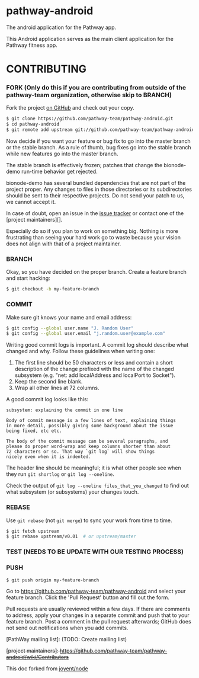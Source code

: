 # pathway-android
The android application for the Pathway app.

This Android application serves as the main client application for the Pathway fitness app.

# CONTRIBUTING

### FORK (Only do this if you are contributing from outside of the pathway-team organization, otherwise skip to BRANCH)

Fork the project [on GitHub](https://github.com/pathway-team/pathway-android) and check out
your copy.

```sh
$ git clone https://github.com/pathway-team/pathway-android.git
$ cd pathway-android
$ git remote add upstream git://github.com/pathway-team/pathway-android.git
```

Now decide if you want your feature or bug fix to go into the master branch
or the stable branch.  As a rule of thumb, bug fixes go into the stable branch
while new features go into the master branch.

The stable branch is effectively frozen; patches that change the bionode-demo 
run-time behavior get rejected.

bionode-demo has several bundled dependencies that are not part of the project proper.  Any changes to files
in those directories or its subdirectories should be sent to their respective
projects.  Do not send your patch to us, we cannot accept it.

In case of doubt, open an issue in the [issue tracker][] or contact one of the [project maintainers][].

Especially do so if you plan to work on something big.  Nothing is more
frustrating than seeing your hard work go to waste because your vision
does not align with that of a project maintainer.


### BRANCH

Okay, so you have decided on the proper branch.  Create a feature branch
and start hacking:

```sh
$ git checkout -b my-feature-branch
```

### COMMIT

Make sure git knows your name and email address:

```sh
$ git config --global user.name "J. Random User"
$ git config --global user.email "j.random.user@example.com"
```

Writing good commit logs is important.  A commit log should describe what
changed and why.  Follow these guidelines when writing one:

1. The first line should be 50 characters or less and contain a short
   description of the change prefixed with the name of the changed
   subsystem (e.g. "net: add localAddress and localPort to Socket").
2. Keep the second line blank.
3. Wrap all other lines at 72 columns.

A good commit log looks like this:

```
subsystem: explaining the commit in one line

Body of commit message is a few lines of text, explaining things
in more detail, possibly giving some background about the issue
being fixed, etc etc.

The body of the commit message can be several paragraphs, and
please do proper word-wrap and keep columns shorter than about
72 characters or so. That way `git log` will show things
nicely even when it is indented.
```

The header line should be meaningful; it is what other people see when they
run `git shortlog` or `git log --oneline`.

Check the output of `git log --oneline files_that_you_changed` to find out
what subsystem (or subsystems) your changes touch.


### REBASE

Use `git rebase` (not `git merge`) to sync your work from time to time.

```sh
$ git fetch upstream
$ git rebase upstream/v0.01  # or upstream/master
```


### TEST (NEEDS TO BE UPDATE WITH OUR TESTING PROCESS)



### PUSH

```sh
$ git push origin my-feature-branch
```

Go to https://github.com/pathway-team/pathway-android and select your feature branch.  Click
the 'Pull Request' button and fill out the form.

Pull requests are usually reviewed within a few days.  If there are comments
to address, apply your changes in a separate commit and push that to your
feature branch.  Post a comment in the pull request afterwards; GitHub does
not send out notifications when you add commits.

[issue tracker]: https://github.com/pathway-team/pathway-android/issues
[PathWay mailing list]: (TODO: Create mailing list)

~~[project maintainers]: https://github.com/pathway-team/pathway-android/wiki/Contributors~~

This doc forked from [joyent/node](https://github.com/nodejs/node-v0.x-archive/blob/master/CONTRIBUTING.md)
